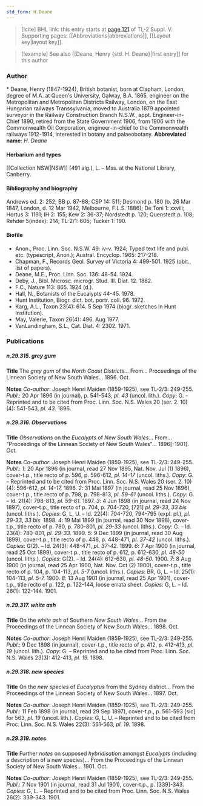 ```yaml
---
std_form: H.Deane
---
```


> [!cite] BHL link: this entry starts at [page 121](https://www.biodiversitylibrary.org/page/33259167) of TL-2 Suppl. V.
> Supporting pages: [[Abbreviations|abbreviations]], [[Layout key|layout key]].

> [!example] See also [[Deane, Henry {std. H. Deane}|first entry]] for this author

### Author

\* Deane, Henry (1847-1924), British botanist, born at Clapham, London, degree of M.A. at Queen's University, Galway, B.A. 1865, engineer on the Metropolitan and Metropolitan Districts Railway, London, on the East Hungarian railways Transsylvania, moved to Australia 1879 appointed surveyor in the Railway Construction Branch N.S.W., appt. Engineer-in-Chief 1890, retired from the State Government 1906, from 1906 with the Commonwealth Oil Corporation, engineer-in-chief to the Commonwealth railways 1912-1914, interested in botany and palaeobotany. 
**Abbreviated name**: *H. Deane*

#### Herbarium and types

[[Collection NSW|NSW]] (491 alg.), L. – Mss. at the National Library, Canberry.

#### Bibliography and biography

Andrews ed. 2: 252; BB p. 87-88; CSP 14: 511; Desmond p. 180 (b. 26 Mar 1847, London, d. 12 Mar 1942, Melbourne, F.L.S. 1886); De Toni 1: xxviii; Hortus 3: 1191; IH 2: 155; Kew 2: 36-37; Nordstedt p. 120; Quenstedt p. 108; Rehder 5(index): 214; TL-2/1: 605; Tucker 1: 190.

#### Biofile

- Anon., Proc. Linn. Soc. N.S.W. 49: iv-v. 1924; Typed text life and publ. etc. (typescript, Anon.); Austral. Encyclop. 1965: 217-218.
- Chapman, F., Records Geol. Survey of Victoria 4: 499-501. 1925 (obit., list of papers).
- Deane, M.E., Proc. Linn. Soc. 136: 48-54. 1924.
- Deby, J., Bibl. Microsc. microgr. Stud. III. Diat. 12. 1882.
- F.C., Nature 113: 865. 1924 (d.).
- Hall, N., Botanists of the Eucalypts 44-45. 1978.
- Hunt Institution, Biogr. dict. bot. portr. coll. 96. 1972.
- Karg, A.L., Taxon 23(4): 614. 5 Sep 1974 (biogr. sketches in Hunt Institution).
- May, Valerie, Taxon 26(4): 496. Aug 1977.
- VanLandingham, S.L., Cat. Diat. 4: 2302. 1971.

### Publications

##### n.29.315. grey gum

**Title**
The *grey gum* of the *North Coast Districts*... From... Proceedings of the Linnean Society of New South Wales... 1896. Oct.

**Notes**
*Co-author*: Joseph Henri Maiden (1859-1925), see TL-2/3: 249-255.
*Publ*.: 20 Apr 1896 (in journal), p. 541-543, *pl. 43* (uncol. lith.). *Copy*: G. – Reprinted and to be cited from Proc. Linn. Soc. N.S. Wales 20 (ser. 2. 10) (4): 541-543, *pl. 43.* 1896.

##### n.29.316. Observations

**Title**
*Observations* on the *Eucalypts* of *New South Wales*... From... "Proceedings of the Linnean Society of New South Wales"... 1896\[-1901\]. Oct.

**Notes**
*Co-author*: Joseph Henri Maiden (1859-1925), see TL-2/3: 249-255.
*Publ*.: *1*: 20 Apr 1896 (in journal, read 27 Nov 1895, Nat. Nov. Jul (1) 1896), cover-t.p., title recto of p. 596, p. 596-612, *pl. 14-17* (uncol. liths.). *Copy*: G. – Reprinted and to be cited from Proc. Linn. Soc. N.S. Wales 20 (ser. 2. 10)(4): 596-612, *pl. 14-17.* 1896.
*2*: 31 Mai 1897 (in journal, read 25 Nov 1896), cover-t.p., title recto of p. 798, p. 798-813, *pl. 59-61* (uncol. liths.). *Copy*: G. – Id. 21(4): 798-813, *pl. 59-61.* 1897.
*3*: 4 Jun 1898 (in journal, read 24 Nov 1897), cover-t.p., title recto of p. 704, p. 704-720, \[721\] *pl. 29-33*, *33 bis* (uncol. liths.). *Copies*: G, L, U. – Id. 22(4): 704-720, 794-795 (expl. pl.), *pl. 29-33*, *33 bis*. 1898.
*4*: 19 Mai 1899 (in journal, read 30 Nov 1898), cover-t.p., title recto of p. 780, p. 780-801, *pl. 29-33* (uncol. liths.). *Copy*: G. – Id. 23(4): 780-801, *pl. 29-33.* 1899.
*5*: 9 Dec 1899 (in journal, read 30 Aug 1899), cover-t.p., title recto of p. 448, p. 448-471, *pl. 37-42* (uncol. liths.). *Copies*: G(2). – Id. 24(3): 448-471, *pl. 37-42.* 1899.
*6*: 7 Apr 1900 (in journal, read 25 Oct 1899), cover-t.p., title recto of p. 612, p. 612-630, *pl. 48-50* (uncol. liths.). *Copies*: G(2). – Id. 24(4): 612-630, *pl. 48-50.* 1900.
*7*: 8 Aug 1900 (in journal, read 25 Apr 1900, Nat. Nov. Oct (2) 1900), cover-t.p., title recto of p. 104, p. 104-113, *pl. 5-7* (uncol. liths.). *Copies*: BR, G, L. – Id. 25(1): 104-113, *pl. 5-7.* 1900.
*8*: 13 Aug 1901 (in journal, read 25 Apr 1901), cover-t.p., title recto of p. 122, p. 122-144, loose errata sheet. *Copies*: G, L. – Id. 26(1): 122-144. 1901.

##### n.29.317. white ash

**Title**
On the *white ash* of Southern *New South Wales*... From the Proceedings of the Linnean Society of New South Wales... 1898. Oct.

**Notes**
*Co-author*: Joseph Henri Maiden (1859-1925), see TL-2/3: 249-255.
*Publ*.: 9 Dec 1898 (in journal), cover-t.p., title recto of p. 412, p. 412-413, *pl. 19* (uncol. lith.).
*Copy*: G. – Reprinted and to be cited from Proc. Linn. Soc. N.S. Wales 23(3): 412-413, *pl. 19.* 1898.

##### n.29.318. new species

**Title**
On the *new species* of *Eucalyptus* from the Sydney district... From the Proceedings of the Linnean Society of New South Wales... 1897. Oct.

**Notes**
*Co-author*: Joseph Henri Maiden (1859-1925), see TL-2/3: 249-255.
*Publ*.: 11 Feb 1898 (in journal, read 29 Sep 1897), cover-t.p., p. 561-593 \[sic\] for 563, *pl. 19* (uncol. lith.). *Copies*: G, L, U. – Reprinted and to be cited from Proc. Linn. Soc. N.S. Wales 22(3): 561-563, *pl. 19.* 1898.

##### n.29.319. notes

**Title**
Further *notes* on supposed *hybridisation* amongst *Eucalypts* (including a description of a new species)... From the Proceedings of the Linnean Society of New South Wales... 1901. Oct.

**Notes**
*Co-author*: Joseph Henri Maiden (1859-1925), see TL-2/3: 249-255.
*Publ*.: 7 Nov 1901 (in journal, read 31 Jul 1901), cover-t.p., p. \[339\]-343. *Copies*: G, L. – Reprinted and to be cited from Proc. Linn. Soc. N.S. Wales 26(2): 339-343. 1901.

